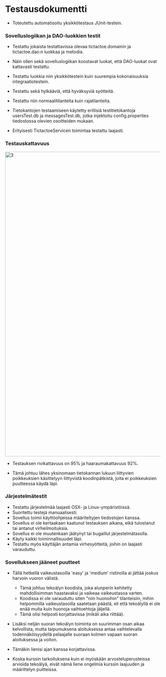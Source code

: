 # Testausdokumentti

- Toteutettu automatisoitu yksikkötestaus JUnit-testein.

### Sovelluslogiikan ja DAO-luokkien testit

- Testattu jokaista testattavissa olevaa tictactoe.domainin ja tictactoe.dao:n luokkaa ja metodia.

- Näin ollen sekä sovelluslogiikan koostavat luokat, että DAO-luokat ovat kattavasti testattu.

- Testattu luokkia niin yksikkötestein kuin suurempia kokonaisuuksia integraatiotestein.

- Testattu sekä hylkääviä, että hyväksyviä syötteitä.

- Testattu niin normaalitilanteita kuin rajatilanteita.

- Tietokantojen testaamiseen käytetty erillisiä testitietokantoja usersTest.db ja messagesTest.db, jotka injektoitu config.properties tiedostossa olevien osoitteiden mukaan.

- Erityisesti TictactoeServicen toimintaa testattu laajasti.

### Testauskattavuus

<img width="982" alt="3" src="https://user-images.githubusercontent.com/93884822/147409906-932356bb-ea38-4a06-b6cf-c945a82d3c0e.png">

- Testauksen rivikattavuus on 95% ja haaraumakattavuus 92%.

- Tämä johtuu lähes yksinomaan tietokannan lukuun liittyvien poikkeuksien käsittelyyn liittyvistä koodinpätkistä, joita ei poikkeuksien puutteessa käydä läpi.

### Järjestelmätestit

- Testattu järjestelmää laajasti OSX- ja Linux-ympäristöissä.
- Suoritettu testejä manuaalisesti.
- Sovellus toimii käyttöohjeissa määriteltyjen tiedostojen kanssa.
- Sovellus ei ole kertaakaan kaatunut testauksen aikana, eikä tulostanut tai antanut virheilmoituksia.
- Sovellus ei ole muutenkaan jäätynyt tai bugaillut järjestelmätasolla.
- Käyty kaikki toiminnallisuudet läpi.
- Testattu myös käyttäjän antamia virhesyötteitä, joihin on laajasti varauduttu.

### Sovellukseen jääneet puutteet

- Tällä hetkellä vaikeustasoilla 'easy' ja 'medium' ristinolla ai jättää joskus harvoin vuoron välistä.
  - Tämä johtuu tekoälyn koodista, joka alunperin kehitetty mahdollisimman haastavaksi ja vaikeaa vaikeustasoa varten.
  - Koodissa ei ole varauduttu siten "niin huonoihin" tilanteisiin, mihin helpommilla vaikeustasoilla saatetaan päästä, eli että tekoälyllä ei ole enää muita kuin huonoja vaihtoehtoja jäljellä.
  - Tämä olisi helposti korjattavissa (mikäli aika riittää).

- Lisäksi neljän suoran tekoälyn toiminta on suurimman osan aikaa kelvollista, mutta taipumuksena aloituksessa antaa vaihtelevalla todennäköisyydellä pelaajalle suoraan kolmen vapaan suoran aloituksessa ja voiton.
- Tämäkin lienisi ajan kanssa korjattavissa.

- Koska kurssin tarkoituksena kuin ei myöskään arvosteluperusteissa arvioida tekoälyä, eivät nämä liene ongelmia kurssin laajuuden ja määrittelyn puitteissa.
